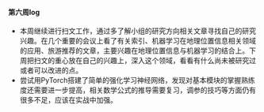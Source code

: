#### 第六周log
+ 本周继续进行扫文工作，通过多了解小组的研究方向相关文章寻找自己的研究兴趣。在几个重要的会议上看了有关索引、机器学习在地理位置信息相关领域的应用、旅游推荐的文章，主要兴趣在地理位置信息与机器学习的结合上。下周把扫文的重心放在自己的兴趣上，深入这个领域，看看有什么尚未被研究过或者可以改进的点。
+ 尝试用PyTorch搭建了简单的强化学习神经网络，发现对基本模块的掌握熟练度还需要进一步提高，相关数学公式的推导需要复习，调参的技巧等方面仍有很多不足，应该在实战中加强。
